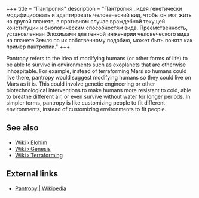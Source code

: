 +++
title = "Пантропия"
description = "Пантропия , идея генетически модифицировать и адаптировать человеческий вид, чтобы он мог жить на другой планете, в противном случае враждебной текущей конституции и биологическим способностям вида. Преемственность, установленная Элохимами для генной инженерии человеческого вида на планете Земля по их собственному подобию, может быть понята как пример пантропии."
+++

Pantropy refers to the idea of modifying humans (or other forms of life) to be able to survive in environments such as exoplanets that are otherwise inhospitable. For example, instead of terraforming Mars so humans could live there, pantropy would suggest modifying humans so they could live on Mars as it is. This could involve genetic engineering or other biotechnological interventions to make humans more resistant to cold, able to breathe different air, or even survive without water for longer periods. In simpler terms, pantropy is like customizing people to fit different environments, instead of customizing environments to fit people.

## See also

- [Wiki › Elohim](../../wiki/elohim/)
- [Wiki › Genesis](../../wiki/genesis/)
- [Wiki › Terraforming](../../wiki/terraforming/)

## External links

- [Pantropy | Wikipedia](https://en.wikipedia.org/wiki/Pantropy)